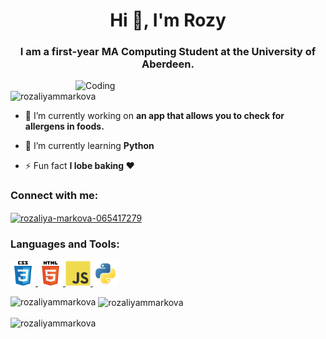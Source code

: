 <h1 align="center">Hi 👋, I'm Rozy</h1>
<h3 align="center">I am a first-year MA Computing Student at the University of Aberdeen.</h3>
<img align="right" alt="Coding" width="400" src="https://media4.giphy.com/media/v1.Y2lkPTc5MGI3NjExeTZrYXR1YjR3ejRvaDdhaWM4bzdtYWtna3BkamQxazY1eWxqcmo3OCZlcD12MV9pbnRlcm5hbF9naWZfYnlfaWQmY3Q9Zw/BferOKonYOspm28AiB/giphy.gif">

<p align="left"> <img src="https://komarev.com/ghpvc/?username=rozaliyammarkova&label=Profile%20views&color=0e75b6&style=flat" alt="rozaliyammarkova" /> </p>

- 🔭 I’m currently working on **an app that allows you to check for allergens in foods.**

- 🌱 I’m currently learning **Python**

- ⚡ Fun fact **I lobe baking ❤️**

<h3 align="left">Connect with me:</h3>
<p align="left">
<a href="https://linkedin.com/in/rozaliya-markova-065417279" target="blank"><img align="center" src="https://raw.githubusercontent.com/rahuldkjain/github-profile-readme-generator/master/src/images/icons/Social/linked-in-alt.svg" alt="rozaliya-markova-065417279" height="30" width="40" /></a>
</p>

<h3 align="left">Languages and Tools:</h3>
<p align="left"> <a href="https://www.w3schools.com/css/" target="_blank" rel="noreferrer"> <img src="https://raw.githubusercontent.com/devicons/devicon/master/icons/css3/css3-original-wordmark.svg" alt="css3" width="40" height="40"/> </a> <a href="https://www.w3.org/html/" target="_blank" rel="noreferrer"> <img src="https://raw.githubusercontent.com/devicons/devicon/master/icons/html5/html5-original-wordmark.svg" alt="html5" width="40" height="40"/> </a> <a href="https://developer.mozilla.org/en-US/docs/Web/JavaScript" target="_blank" rel="noreferrer"> <img src="https://raw.githubusercontent.com/devicons/devicon/master/icons/javascript/javascript-original.svg" alt="javascript" width="40" height="40"/> </a> <a href="https://www.python.org" target="_blank" rel="noreferrer"> <img src="https://raw.githubusercontent.com/devicons/devicon/master/icons/python/python-original.svg" alt="python" width="40" height="40"/> </a> </p>

<p><img align="left" src="https://github-readme-stats.vercel.app/api/top-langs?username=rozaliyammarkova&show_icons=true&locale=en&layout=compact" alt="rozaliyammarkova" /></p>

<p>&nbsp;<img align="center" src="https://github-readme-stats.vercel.app/api?username=rozaliyammarkova&show_icons=true&locale=en" alt="rozaliyammarkova" /></p>

<p><img align="center" src="https://github-readme-streak-stats.herokuapp.com/?user=rozaliyammarkova&" alt="rozaliyammarkova" /></p>
